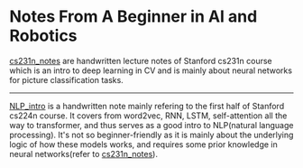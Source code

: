 #  Notes From A Beginner in AI and Robotics

[cs231n_notes](./cs231n_notes) are handwritten lecture notes of Stanford cs231n course which is an intro to deep learning in CV and is mainly about neural networks for picture classification tasks.

---

[NLP_intro](./NLP_intro.pdf) is a handwritten note mainly refering to the first half of Stanford cs224n course. It covers from word2vec, RNN, LSTM, self-attention all the way to transformer, and thus serves as a good intro to NLP(natural language processing). It's not so beginner-friendly as it is mainly about the underlying logic of how these models works, and requires some prior knowledge in neural networks(refer to [cs231n_notes](./cs231n_notes)).
